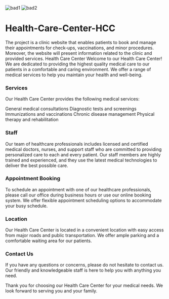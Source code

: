 ![bad1](https://img.shields.io/badge/Stack-MERN-green) ![bad2](https://img.shields.io/badge/Coder-Rawan-yellow)

# Health-Care-Center-HCC

The project is a clinic website that enables patients to book and manage their appointments for check-ups, vaccinations, and minor procedures. Moreover, the website will present information related to the clinic and provided services.
Health Care Center
Welcome to our Health Care Center! We are dedicated to providing the highest quality medical care to our patients in a comfortable and caring environment. We offer a range of medical services to help you maintain your health and well-being.

### Services

Our Health Care Center provides the following medical services:

General medical consultations
Diagnostic tests and screenings
Immunizations and vaccinations
Chronic disease management
Physical therapy and rehabilitation

### Staff

Our team of healthcare professionals includes licensed and certified medical doctors, nurses, and support staff who are committed to providing personalized care to each and every patient. Our staff members are highly trained and experienced, and they use the latest medical technologies to deliver the best possible care.

### Appointment Booking

To schedule an appointment with one of our healthcare professionals, please call our office during business hours or use our online booking system. We offer flexible appointment scheduling options to accommodate your busy schedule.

### Location

Our Health Care Center is located in a convenient location with easy access from major roads and public transportation. We offer ample parking and a comfortable waiting area for our patients.

### Contact Us

If you have any questions or concerns, please do not hesitate to contact us. Our friendly and knowledgeable staff is here to help you with anything you need.

Thank you for choosing our Health Care Center for your medical needs. We look forward to serving you and your family.
